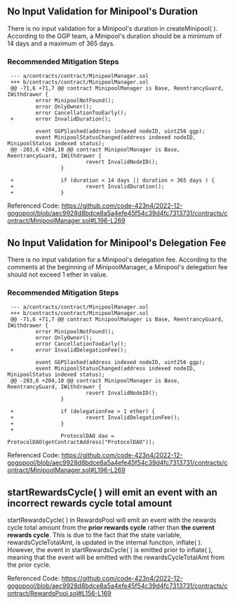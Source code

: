 ## No Input Validation for Minipool's Duration

There is no input validation for a Minipool's duration in createMinipool( ).  According to the GGP team, a Minipool's duration should be a minimum of 14 days and a maximum of 365 days.  

### Recommended Mitigation Steps

     --- a/contracts/contract/MinipoolManager.sol
     +++ b/contracts/contract/MinipoolManager.sol
     @@ -71,6 +71,7 @@ contract MinipoolManager is Base, ReentrancyGuard, IWithdrawer {
             error MinipoolNotFound();
             error OnlyOwner();
             error CancellationTooEarly();
     +       error InvalidDuration();
 
             event GGPSlashed(address indexed nodeID, uint256 ggp);
             event MinipoolStatusChanged(address indexed nodeID, MinipoolStatus indexed status);
     @@ -203,6 +204,10 @@ contract MinipoolManager is Base, ReentrancyGuard, IWithdrawer {
                             revert InvalidNodeID();
                     }
      
     +               if (duration < 14 days || duration > 365 days ) {
     +                       revert InvalidDuration();
     +               }
     
Referenced Code: https://github.com/code-423n4/2022-12-gogopool/blob/aec9928d8bdce8a5a4efe45f54c39d4fc7313731/contracts/contract/MinipoolManager.sol#L196-L269

## No Input Validation for Minipool's Delegation Fee

There is no input validation for a Minipool's delegation fee.  According to the comments at the beginning of MinipoolManager, a Minipool's delegation fee should not exceed 1 ether in value.  

### Recommended Mitigation Steps

     --- a/contracts/contract/MinipoolManager.sol
     +++ b/contracts/contract/MinipoolManager.sol
     @@ -71,6 +71,7 @@ contract MinipoolManager is Base, ReentrancyGuard, IWithdrawer {
             error MinipoolNotFound();
             error OnlyOwner();
             error CancellationTooEarly();
     +       error InvalidDelegationFee();
 
             event GGPSlashed(address indexed nodeID, uint256 ggp);
             event MinipoolStatusChanged(address indexed nodeID, MinipoolStatus indexed status);
     @@ -203,6 +204,10 @@ contract MinipoolManager is Base, ReentrancyGuard, IWithdrawer {
                             revert InvalidNodeID();
                     }
 
     +               if (delegationFee > 1 ether) {
     +                       revert InvalidDelegationFee();  
     +               }
     +
                     ProtocolDAO dao = ProtocolDAO(getContractAddress("ProtocolDAO"));
   
Referenced Code: https://github.com/code-423n4/2022-12-gogopool/blob/aec9928d8bdce8a5a4efe45f54c39d4fc7313731/contracts/contract/MinipoolManager.sol#L196-L269

## startRewardsCycle( ) will emit an event with an incorrect rewards cycle total amount

startRewardsCycle( ) in RewardsPool will emit an event with the rewards cycle total amount from the **prior rewards cycle** rather than **the current rewards cycle**.  This is due to the fact that the state variable, rewardsCycleTotalAmt, is updated in the internal function, inflate( ).  However, the event in startRewardsCycle( ) is emitted prior to inflate( ), meaning that the event will be emitted with the rewardsCycleTotalAmt from the prior cycle.

Referenced Code: https://github.com/code-423n4/2022-12-gogopool/blob/aec9928d8bdce8a5a4efe45f54c39d4fc7313731/contracts/contract/RewardsPool.sol#L156-L169
